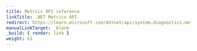 ```yaml
---
title: Metrics API reference
linkTitle: .NET Metrics API
redirect: https://learn.microsoft.com/dotnet/api/system.diagnostics.metrics
manualLinkTarget: _blank
_build: { render: link }
weight: 51
---
```

